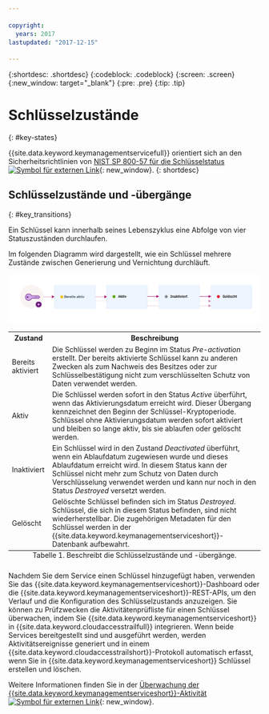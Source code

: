 ```yaml
---

copyright:
  years: 2017
lastupdated: "2017-12-15"

---
```


{:shortdesc: .shortdesc}
{:codeblock: .codeblock}
{:screen: .screen}
{:new_window: target="_blank"}
{:pre: .pre}
{:tip: .tip}

# Schlüsselzustände
{: #key-states}

{{site.data.keyword.keymanagementservicefull}} orientiert sich an den Sicherheitsrichtlinien von [NIST SP 800-57 für die Schlüsselstatus ![Symbol für externen Link](../../icons/launch-glyph.svg "Symbol für externen Link")](http://nvlpubs.nist.gov/nistpubs/SpecialPublications/NIST.SP.800-57pt1r4.pdf){: new_window}.
{: shortdesc}

## Schlüsselzustände und -übergänge
{: #key_transitions}

Ein Schlüssel kann innerhalb seines Lebenszyklus eine Abfolge von vier Statuszuständen durchlaufen.

Im folgenden Diagramm wird dargestellt, wie ein Schlüssel mehrere Zustände zwischen Generierung und Vernichtung durchläuft.

![Das Diagramm zeigt dieselben Komponenten, die auch in der folgenden Definitionstabelle beschrieben sind.](images/key-states.png)

<table>
  <tr>
    <th>Zustand</th>
    <th>Beschreibung</th>
  </tr>
  <tr>
    <td>Bereits aktiviert</td>
    <td>Die Schlüssel werden zu Beginn im Status <i>Pre-activation</i> erstellt. Der bereits aktivierte Schlüssel kann zu anderen Zwecken als zum Nachweis des Besitzes oder zur Schlüsselbestätigung nicht zum verschlüsselten Schutz von Daten verwendet werden.</td>
  </tr>
  <tr>
    <td>Aktiv</td>
    <td>Die Schlüssel werden sofort in den Status <i>Active</i> überführt, wenn das Aktivierungsdatum erreicht wird. Dieser Übergang kennzeichnet den Beginn der Schlüssel-Kryptoperiode. Schlüssel ohne Aktivierungsdatum werden sofort aktiviert und bleiben so lange aktiv, bis sie ablaufen oder gelöscht werden.</td>
  </tr>
  <tr>
    <td>Inaktiviert</td>
    <td>Ein Schlüssel wird in den Zustand <i>Deactivated</i> überführt, wenn ein Ablaufdatum zugewiesen wurde und dieses Ablaufdatum erreicht wird. In diesem Status kann der Schlüssel nicht mehr zum Schutz von Daten durch Verschlüsselung verwendet werden und kann nur noch in den Status <i>Destroyed</i> versetzt werden.</td>
  </tr>
  <tr>
    <td>Gelöscht</td>
    <td>Gelöschte Schlüssel befinden sich im Status <i>Destroyed</i>. Schlüssel, die sich in diesem Status befinden, sind nicht wiederherstellbar. Die zugehörigen Metadaten für den Schlüssel werden in der {{site.data.keyword.keymanagementserviceshort}}-Datenbank aufbewahrt.</td>
  </tr>
  <caption style="caption-side:bottom;">Tabelle 1. Beschreibt die Schlüsselzustände und -übergänge.</caption>
</table>

Nachdem Sie dem Service einen Schlüssel hinzugefügt haben, verwenden Sie das {{site.data.keyword.keymanagementserviceshort}}-Dashboard oder die {{site.data.keyword.keymanagementserviceshort}}-REST-APIs, um den Verlauf und die Konfiguration des Schlüsselzustands anzuzeigen. Sie können zu Prüfzwecken die Aktivitätenprüfliste für einen Schlüssel überwachen, indem Sie {{site.data.keyword.keymanagementserviceshort}} in {{site.data.keyword.cloudaccesstrailfull}} integrieren. Wenn beide Services bereitgestellt sind und ausgeführt werden, werden Aktivitätsereignisse generiert und in einem {{site.data.keyword.cloudaccesstrailshort}}-Protokoll automatisch erfasst, wenn Sie in {{site.data.keyword.keymanagementserviceshort}} Schlüssel erstellen und löschen. 

Weitere Informationen finden Sie in der [Überwachung der {{site.data.keyword.keymanagementserviceshort}}-Aktivität ![Symbol für externen Link](../../icons/launch-glyph.svg "Symbol für externen Link")](https://console.stage1.bluemix.net/docs/services/cloud-activity-tracker/svcs/kp_at.html#kp_at){: new_window}.
